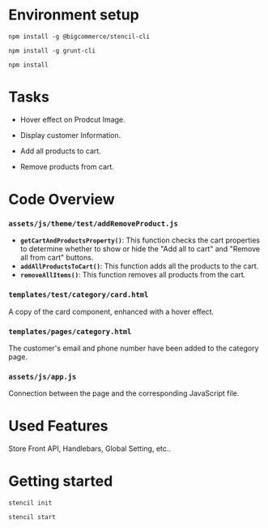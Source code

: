 # Environment setup
```
npm install -g @bigcommerce/stencil-cli

npm install -g grunt-cli

npm install
```
# Tasks

- Hover effect on Prodcut Image.

- Display customer Information.

- Add all products to cart.

- Remove products from cart.

# Code Overview

### `assets/js/theme/test/addRemoveProduct.js`
- **`getCartAndProductsProperty()`**: This function checks the cart properties to determine whether to show or hide the "Add all to cart" and "Remove all from cart" buttons.
- **`addAllProductsToCart()`**: This function adds all the products to the cart.
- **`removeAllItems()`**: This function removes all products from the cart.

### `templates/test/category/card.html`
A copy of the card component, enhanced with a hover effect.

### `templates/pages/category.html`
The customer's email and phone number have been added to the category page.

### `assets/js/app.js`
Connection between the page and the corresponding JavaScript file.

# Used Features

Store Front API,  Handlebars, Global Setting, etc..

# Getting started
```
stencil init

stencil start
```
